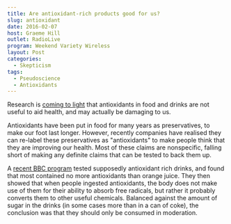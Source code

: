 ```yaml
---
title: Are antioxidant-rich products good for us?
slug: antioxidant
date: 2016-02-07
host: Graeme Hill
outlet: RadioLive
program: Weekend Variety Wireless
layout: Post
categories:
  - Skepticism
tags:
  - Pseudoscience
  - Antioxidants
---
```


Research is [coming to light](http://www.nutraingredients-usa.com/Research/Antioxidant-supplements-still-not-an-athlete-s-best-training-partner) that antioxidants in food and drinks are not useful to aid health, and may actually be damaging to us.

<!-- more -->

Antioxidants have been put in food for many years as preservatives, to make our foot last longer. However, recently companies have realised they can re-label these preservatives as "antioxidants" to make people think that they are improving our health. Most of these claims are nonspecific, falling short of making any definite claims that can be tested to back them up.

A [recent BBC program](http://www.bbc.co.uk/programmes/articles/5lcN0WJR5GL98tT6S0B19p4/are-antioxidant-rich-products-good-for-me) tested supposedly antioxidant rich drinks, and found that most contained no more antioxidants than orange juice. They then showed that when people ingested antioxidants, the body does not make use of them for their ability to absorb free radicals, but rather it probably converts them to other useful chemicals. Balanced against the amount of sugar in the drinks (in some cases more than in a can of coke), the conclusion was that they should only be consumed in moderation.
